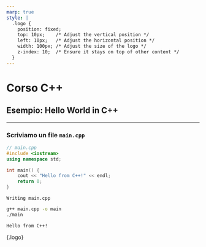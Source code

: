 ```yaml
---
marp: true
style: |
  .logo {
    position: fixed;
    top: 10px;    /* Adjust the vertical position */
    left: 10px;   /* Adjust the horizontal position */
    width: 100px; /* Adjust the size of the logo */
    z-index: 10;  /* Ensure it stays on top of other content */
  }
---
```



# Corso C++

## Esempio: Hello World in C++

---

### Scriviamo un file `main.cpp`

```cpp
// main.cpp
#include <iostream>
using namespace std;

int main() {
    cout << "Hello from C++!" << endl;
    return 0;
}
```

    Writing main.cpp

```bash
g++ main.cpp -o main
./main
```

    Hello from C++!


![](){.logo}